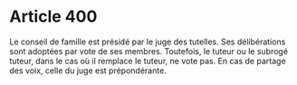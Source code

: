 # Article 400

Le conseil de famille est présidé par le juge des tutelles. Ses délibérations sont adoptées par vote de ses membres.   Toutefois, le tuteur ou le subrogé tuteur, dans le cas où il remplace le tuteur, ne vote pas.   En cas de partage des voix, celle du juge est prépondérante.